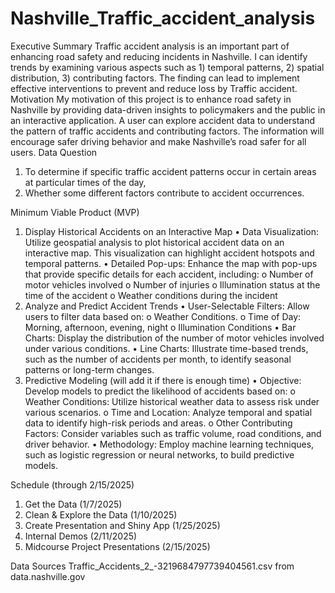 # Nashville_Traffic_accident_analysis
Executive Summary
Traffic accident analysis is an important part of enhancing road safety and reducing incidents in Nashville. I can identify trends by examining various aspects such as 1) temporal patterns, 2) spatial distribution, 3) contributing factors. The finding can lead to implement effective interventions to prevent and reduce loss by Traffic accident.
Motivation
My motivation of this project is to enhance road safety in Nashville by providing data-driven insights to policymakers and the public in an interactive application. A user can explore accident data to understand the pattern of traffic accidents and contributing factors. The information will encourage safer driving behavior and make Nashville’s road safer for all users.
Data Question
1. To determine if specific traffic accident patterns occur in certain areas at particular times of the day,
2. Whether some different factors contribute to accident occurrences.

	 	 	 	
Minimum Viable Product (MVP)
1. Display Historical Accidents on an Interactive Map
•	Data Visualization: Utilize geospatial analysis to plot historical accident data on an interactive map. This visualization can highlight accident hotspots and temporal patterns.
•	Detailed Pop-ups: Enhance the map with pop-ups that provide specific details for each accident, including:
o	Number of motor vehicles involved
o	Number of injuries
o	Illumination status at the time of the accident
o	Weather conditions during the incident
2. Analyze and Predict Accident Trends
•	User-Selectable Filters: Allow users to filter data based on:
o	Weather Conditions.
o	Time of Day: Morning, afternoon, evening, night
o	Illumination Conditions
•	Bar Charts: Display the distribution of the number of motor vehicles involved under various conditions.
•	Line Charts: Illustrate time-based trends, such as the number of accidents per month, to identify seasonal patterns or long-term changes.
3. Predictive Modeling (will add it if there is enough time)
•	Objective: Develop models to predict the likelihood of accidents based on:
o	Weather Conditions: Utilize historical weather data to assess risk under various scenarios.
o	Time and Location: Analyze temporal and spatial data to identify high-risk periods and areas.
o	Other Contributing Factors: Consider variables such as traffic volume, road conditions, and driver behavior.
•	Methodology: Employ machine learning techniques, such as logistic regression or neural networks, to build predictive models.


Schedule (through 2/15/2025)
1.	Get the Data (1/7/2025)
2.	Clean & Explore the Data (1/10/2025)
3.	Create Presentation and Shiny App (1/25/2025)
4.	Internal Demos (2/11/2025)
5.	Midcourse Project Presentations (2/15/2025)

Data Sources
Traffic_Accidents_2_-3219684797739404561.csv from data.nashville.gov
